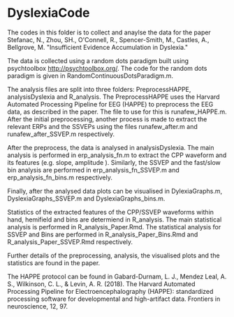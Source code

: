 # DyslexiaCode
The codes in this folder is to collect and anaylse the data for the paper Stefanac, N., Zhou, SH., O'Connell, R., Spencer-Smith, M., Castles, A., Bellgrove, M. "Insufficient Evidence Accumulation in Dyslexia." 

The data is collected using a random dots paradigm built using psychtoolbox http://psychtoolbox.org/. The code for the random dots paradigm is given in RandomContinuousDotsParadigm.m. 

The analysis files are split into three folders: PreprocessHAPPE, analysisDyslexia and R_analysis.
The PreprocessHAPPE uses the Harvard Automated Processing Pipeline for EEG (HAPPE) to preprocess the EEG data, as described in the paper. The file to use for this is runafew_HAPPE.m. After the initial preprocessing, another process is made to extract the relevant ERPs and the SSVEPs using the files runafew_after.m and runafew_after_SSVEP.m respectively. 

After the preprocess, the data is analysed in analysisDyslexia. The main analysis is performed in erp_analysis_fn.m to extract the CPP waveform and its features (e.g. slope, amplitude ). Similarly, the SSVEP and the fast/slow bin analysis are performed in erp_analysis_fn_SSVEP.m and erp_analysis_fn_bins.m respectively. 

Finally, after the analysed data plots can be visualised in DylexiaGraphs.m, DyslexiaGraphs_SSVEP.m and DyslexiaGraphs_bins.m. 

Statistics of the extracted features of the CPP/SSVEP waveforms within hand, hemifield and bins are determiend in R_analysis. The main statistical analysis is performed in R_analysis_Paper.Rmd. The statistical analysis for SSVEP and Bins are performed in R_analysis_Paper_Bins.Rmd and R_analysis_Paper_SSVEP.Rmd respectively. 

Further details of the preprocessing, analysis, the visualised plots and the statistics are found in the paper. 

The HAPPE protocol can be found in 
Gabard-Durnam, L. J., Mendez Leal, A. S., Wilkinson, C. L., & Levin, A. R. (2018). The Harvard Automated Processing Pipeline for Electroencephalography (HAPPE): standardized processing software for developmental and high-artifact data. Frontiers in neuroscience, 12, 97.

